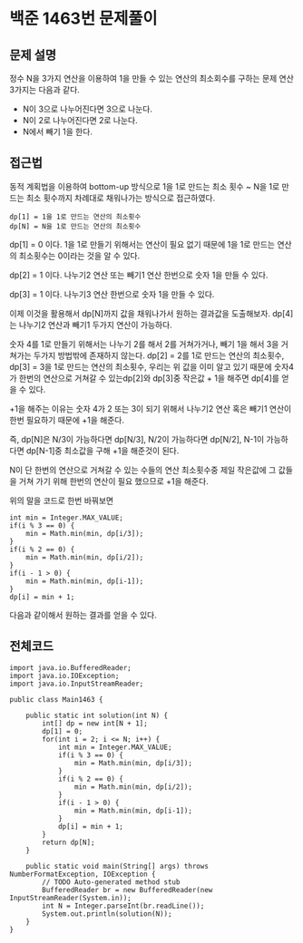 
# 백준 1463번 문제풀이

## 문제 설명
정수 N을 3가지 연산을 이용하여 1을 만들 수 있는 연산의 최소회수를 구하는 문제
연산 3가지는 다음과 같다.
- N이 3으로 나누어진다면 3으로 나눈다.
- N이 2로 나누어진다면 2로 나눈다.
- N에서 빼기 1을 한다.

## 접근법
동적 계획법을 이용하여 bottom-up 방식으로 1을 1로 만드는 최소 횟수 ~ N을 1로 만드는 최소 횟수까지 차례대로 채워나가는 방식으로 접근하였다.

```
dp[1] = 1을 1로 만드는 연산의 최소횟수
dp[N] = N을 1로 만드는 연산의 최소횟수
```
dp[1] = 0 이다.
1을 1로 만들기 위해서는 연산이 필요 없기 때문에 1을 1로 만드는 연산의 최소횟수는 0이라는 것을 알 수 있다.

dp[2] = 1 이다.
나누기2 연산 또는 빼기1 연산 한번으로 숫자 1을 만들 수 있다.

dp[3] = 1 이다.
나누기3 연산 한번으로 숫자 1을 만들 수 있다.

이제 이것을 활용해서 dp[N]까지 값을 채워나가서 원하는 결과값을 도출해보자.
dp[4]는 나누기2 연산과 빼기1 두가지 연산이 가능하다.

숫자 4를 1로 만들기 위해서는 나누기 2를 해서 2를 거쳐가거나,
빼기 1을 해서 3을 거쳐가는 두가지 방법밖에 존재하지 않는다.
dp[2] = 2를 1로 만드는 연산의 최소횟수,
dp[3] = 3을 1로 만드는 연산의 최소횟수,
우리는 위 값을 이미 알고 있기 때문에 숫자4가 한번의 연산으로 거쳐갈 수 있는dp[2]와 dp[3]중 작은값 + 1을 해주면  dp[4]를 얻을 수 있다.

+1을 해주는 이유는 숫자 4가 2 또는 3이 되기 위해서 나누기2 연산 혹은 빼기1 연산이 한번 필요하기 때문에 +1을 해준다.

즉, dp[N]은
N/3이 가능하다면 dp[N/3],
N/2이 가능하다면 dp[N/2],
N-1이 가능하다면 dp[N-1]중 최소값을 구해 +1을 해준것이 된다.

N이 단 한번의 연산으로 거쳐갈 수 있는 수들의 연산 최소횟수중 제일 작은값에 그 값들을 거쳐 가기 위해 한번의 연산이 필요 했으므로 +1을 해준다.

위의 말을 코드로 한번 바꿔보면
```
int min = Integer.MAX_VALUE;
if(i % 3 == 0) {
	min = Math.min(min, dp[i/3]);
}
if(i % 2 == 0) {
	min = Math.min(min, dp[i/2]);
}
if(i - 1 > 0) {
	min = Math.min(min, dp[i-1]);
}
dp[i] = min + 1;
```
다음과 같이해서 원하는 결과를 얻을 수 있다.

## 전체코드

```
import java.io.BufferedReader;
import java.io.IOException;
import java.io.InputStreamReader;

public class Main1463 {

	public static int solution(int N) {
		int[] dp = new int[N + 1];
		dp[1] = 0;
		for(int i = 2; i <= N; i++) {
			int min = Integer.MAX_VALUE;
			if(i % 3 == 0) {
				min = Math.min(min, dp[i/3]);
			}
			if(i % 2 == 0) {
				min = Math.min(min, dp[i/2]);
			}
			if(i - 1 > 0) {
				min = Math.min(min, dp[i-1]);
			}
			dp[i] = min + 1;
		}
		return dp[N];
	}

	public static void main(String[] args) throws NumberFormatException, IOException {
		// TODO Auto-generated method stub
		BufferedReader br = new BufferedReader(new InputStreamReader(System.in));
		int N = Integer.parseInt(br.readLine());
		System.out.println(solution(N));
	}
}

```